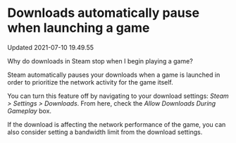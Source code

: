 # Downloads automatically pause when launching a game
Updated 2021-07-10 19.49.55

Why do downloads in Steam stop when I begin playing a game?  
  
Steam automatically pauses your downloads when a game is launched in order to prioritize the network activity for the game itself.  
  
You can turn this feature off by navigating to your download settings: *Steam > Settings > Downloads*. From here, check the *Allow Downloads During Gameplay* box.  
  
If the download is affecting the network performance of the game, you can also consider setting a bandwidth limit from the download settings.